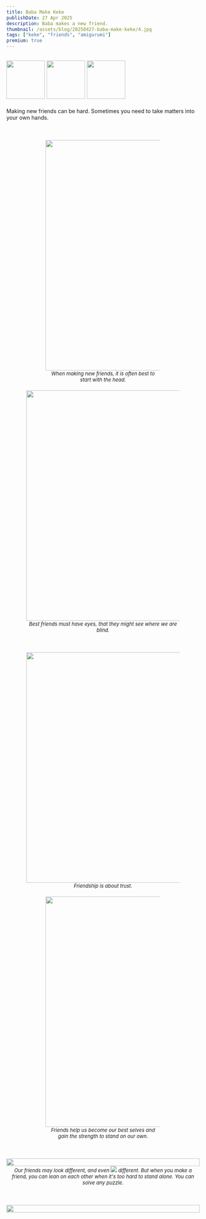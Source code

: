 ```yaml
---
title: Baba Make Keke
publishDate: 27 Apr 2025
description: Baba makes a new friend.
thumbnail: /assets/blog/20250427-baba-make-keke/4.jpg
tags: ["keke", "friends", "amigurumi"]
premium: true
---
```


## <img src="/assets/baba/baba.webp" style="width: 100px;"> <img src="/assets/baba/make.webp" style="width: 100px;"> <img src="/assets/baba/keke.webp" style="width: 100px;">

Making new friends can be hard. Sometimes you need to take matters into your own hands.


<div style="display: flex; justify-content: center; gap: 20px; flex-wrap: wrap; align-items: flex-end; margin-top: 50px">
  <figure style="width: 300px; margin: 0;">
    <img src="/assets/blog/20250427-baba-make-keke/1.jpg" width="600" />
    <figcaption style="text-align: center; font-size: small;">
      <i>When making new friends, it is often best to start with the head.</i>
    </figcaption>
  </figure>

  <figure style="width: 400px; margin: 0;">
    <img src="/assets/blog/20250427-baba-make-keke/3.jpg" width="600" />
    <figcaption style="text-align: center; font-size: small;">
      <i>Best friends must have eyes, that they might see where we are blind.</i>
    </figcaption>
  </figure>
</div>


<div style="display: flex; justify-content: center; gap: 20px; flex-wrap: wrap; align-items: flex-end; margin-top: 50px">
  <figure style="width: 400px; margin: 0;">
    <img src="/assets/blog/20250427-baba-make-keke/4.jpg" width="600" />
    <figcaption style="text-align: center; font-size: small;">
      <i>Friendship is about trust.</i>
    </figcaption>
  </figure>
  <figure style="width: 300px; margin: 0;">
    <img src="/assets/blog/20250427-baba-make-keke/5.jpg" width="600" />
    <figcaption style="text-align: center; font-size: small;">
      <i>Friends help us become our best selves and gain the strength to stand on our own.</i>
    </figcaption>
  </figure>
</div>

<div style="display: flex; justify-content: center; margin-top: 50px">
  <figure style="width: 600px; margin: 0; display: flex; flex-direction: column; align-items: center;">
    <img src="/assets/blog/20250427-baba-make-keke/6.jpg" style="width: 100%;" />
    <figcaption style="text-align: center; font-size: small; width: 100%;">
      <i>Our friends may look different, and even <img src="/assets/baba/move.webp"> different. But when you make a friend, you can lean on each other when it's too hard to stand alone. You can solve any puzzle.</i>
    </figcaption>
  </figure>
</div>


<div style="display: flex; justify-content: center; margin-top: 50px">
  <figure style="width: 600px; margin: 0; display: flex; flex-direction: column; align-items: center;">
    <img src="/assets/blog/20250427-baba-make-keke/congratulations.jpg" style="width: 100%;" />
  </figure>
</div>

